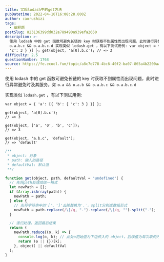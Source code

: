 ```yaml
---
title: 实现lodash中的get方法
pubDatetime: 2022-04-10T16:08:28.000Z
author: caorushizi
tags:
  - 编程题
postSlug: 823136399dd032e789490a939efa2650
description: >-
  使用 lodash 中的 get 函数可避免长链的 key 时获取不到属性而出现问题，此时进行异常避免时及其服务，如 o.a && o.a.b &&
  o.a.b.c && o.a.b.c.d 实现类似 lodash.get ，有以下测试用例: var object = { 'a': [{ 'b': {
  'c': 3 } }] }; get(object, 'a[0].b.c'); // => 3
difficulty: 2.5
questionNumber: 1768
source: https://fe.ecool.fun/topic/a8c7e778-4bc6-40f2-ba07-865a4b2200aa
---
```


使用 lodash 中的 get 函数可避免长链的 key 时获取不到属性而出现问题，此时进行异常避免时及其服务，如 `o.a && o.a.b && o.a.b.c && o.a.b.c.d`

实现类似 `lodash.get` ，有以下测试用例:

```
var object = { 'a': [{ 'b': { 'c': 3 } }] };

get(object, 'a[0].b.c');
// => 3

get(object, ['a', '0', 'b', 'c']);
// => 3

get(object, 'a.b.c', 'default');
// => 'default'
```

```js
/**
 * object: 对象
 * path: 输入的路径
 * defaultVal: 默认值
 **/

function get(object, path, defaultVal = "undefined") {
  // 先将path处理成统一格式
  let newPath = [];
  if (Array.isArray(path)) {
    newPath = path;
  } else {
    // 先将字符串中的'['、']'去除替换为'.'，split分割成数组形式
    newPath = path.replace(/\[/g, ".").replace(/\]/g, "").split(".");
  }

  // 递归处理，返回最后结果
  return (
    newPath.reduce((o, k) => {
      console.log(o, k); // 此处o初始值为下边传入的 object，后续值为每次取的内部值
      return (o || {})[k];
    }, object) || defaultVal
  );
}
```
